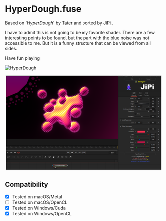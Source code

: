 HyperDough.fuse
===========

Based on '_[HyperDough](https://www.shadertoy.com/view/tcGWB)_' by [Tater](https://www.shadertoy.com/user/Tater) and ported by [JiPi ](../../Site/Profiles/JiPi.md).

I have to admit this is not going to be my favorite shader. There are a few interesting points to be found, but the part with the blue noise was not accessible to me. But it is a funny structure that can be viewed from all sides.

Have fun playing

![HyperDough](https://user-images.githubusercontent.com/78935215/145252282-ed106aa9-d0dc-4f39-938c-08511beeb8a0.gif)

[![HyperDough](HyperDough.png)](HyperDough.fuse)



## Compatibility
- [x] Tested on macOS/Metal
- [ ] Tested on macOS/OpenCL
- [x] Tested on Windows/Cuda
- [x] Tested on Windows/OpenCL
